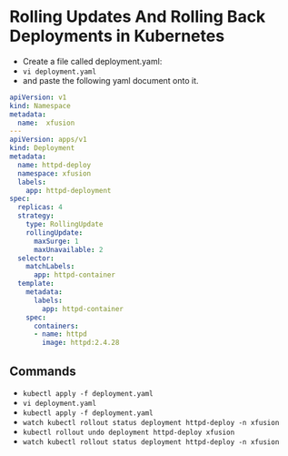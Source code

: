# Rolling Updates And Rolling Back Deployments in Kubernetes

- Create a file called deployment.yaml:
- `vi deployment.yaml`
- and paste the following yaml document onto it.

``` YAML
apiVersion: v1
kind: Namespace
metadata:
  name:  xfusion
---
apiVersion: apps/v1
kind: Deployment
metadata:
  name: httpd-deploy
  namespace: xfusion
  labels:
    app: httpd-deployment
spec:
  replicas: 4
  strategy:
    type: RollingUpdate
    rollingUpdate:
      maxSurge: 1
      maxUnavailable: 2
  selector:
    matchLabels:
      app: httpd-container
  template:
    metadata:
      labels:
        app: httpd-container
    spec:
      containers:
      - name: httpd
        image: httpd:2.4.28
```

## Commands

- `kubectl apply -f deployment.yaml`
- `vi deployment.yaml`
- `kubectl apply -f deployment.yaml`
- `watch kubectl rollout status deployment httpd-deploy -n xfusion`
- `kubectl rollout undo deployment httpd-deploy xfusion`
- `watch kubectl rollout status deployment httpd-deploy -n xfusion`
